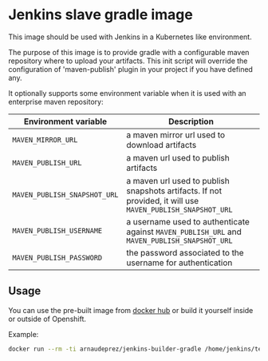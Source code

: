 # Jenkins slave gradle image

This image should be used with Jenkins in a Kubernetes like environment.

The purpose of this image is to provide gradle with a configurable maven repository where to upload your artifacts.
This init script will override the configuration of 'maven-publish' plugin in your project
if you have defined any.

It optionally supports some environment variable when it is used with an enterprise maven repository:

| Environment variable         | Description |
| ---------------------------- | ----------- |
| `MAVEN_MIRROR_URL`           | a maven mirror url used to download artifacts |
| `MAVEN_PUBLISH_URL`          | a maven url used to publish artifacts |
| `MAVEN_PUBLISH_SNAPSHOT_URL` | a maven url used to publish snapshots artifacts. If not provided, it will use `MAVEN_PUBLISH_SNAPSHOT_URL` |
| `MAVEN_PUBLISH_USERNAME`     | a username used to authenticate against `MAVEN_PUBLISH_URL` and `MAVEN_PUBLISH_SNAPSHOT_URL` |
| `MAVEN_PUBLISH_PASSWORD`     | the password associated to the username for authentication |

## Usage

You can use the pre-built image from [docker hub](https://cloud.docker.com/u/arnaudeprez/repository/docker/arnaudeprez/jenkins-builder-gradle) or build it yourself inside or outside of Openshift.

Example:

```sh
docker run --rm -ti arnaudeprez/jenkins-builder-gradle /home/jenkins/test/run
```